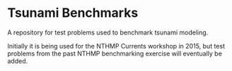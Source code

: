 # Tsunami Benchmarks

A repository for test problems used to benchmark tsunami modeling.

Initially it is being used for the NTHMP Currents workshop in 2015, but test
problems from the past NTHMP benchmarking exercise will eventually be added.

